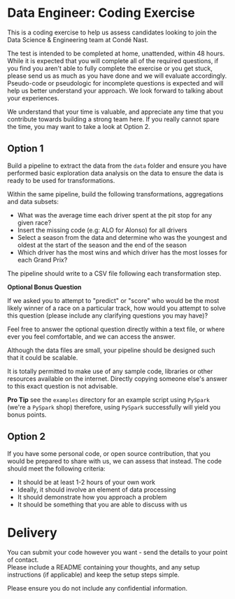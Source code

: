 # Data Engineer: Coding Exercise

This is a coding exercise to help us assess candidates looking to join the Data Science & Engineering team at Condé Nast.

The test is intended to be completed at home, unattended, within 48 hours.
While it is expected that you will complete all of the required questions, if you find you aren't able to fully complete the exercise or you get stuck, please send us as much as you have done and we will evaluate accordingly. Pseudo-code or pseudologic for incomplete questions is expected and will help us better understand your approach.
We look forward to talking about your experiences.

We understand that your time is valuable, and appreciate any time that you contribute towards building a strong team here.
If you really cannot spare the time, you may want to take a look at Option 2.

## Option 1

Build a pipeline to extract the data from the `data` folder and ensure you have performed basic exploration data analysis on the data to ensure the data is ready to be used for transformations.

Within the same pipeline, build the following transformations, aggregations and data subsets:
 - What was the average time each driver spent at the pit stop for any given race?
 - Insert the missing code (e.g: ALO for Alonso) for all drivers
 - Select a season from the data and determine who was the youngest and oldest at the start of the season and the end of the season
 - Which driver has the most wins and which driver has the most losses for each Grand Prix?

The pipeline should write to a CSV file following each transformation step.

**Optional Bonus Question**

If we asked you to attempt to "predict" or "score" who would be
the most likely winner of a race on a particular track, how would you attempt to solve this question (please
include any clarifying questions you may have)?

Feel free to answer the optional question directly within a text file, or where ever
you feel comfortable, and we can access the answer.

Although the data files are small, your pipeline should be designed such that it could be scalable.

It is totally permitted to make use of any sample code, libraries or other resources available on the internet. Directly copying someone else's answer to this exact question is not advisable.

**Pro Tip** see the `examples` directory for an example script using `PySpark` (we're a `PySpark` shop)
therefore, using `PySpark` successfully will yield you bonus points.

## Option 2

If you have some personal code, or open source contribution, that you would be prepared to share with us, we can assess that instead.  The code should meet the following criteria:

- It should be at least 1-2 hours of your own work
- Ideally, it should involve an element of data processing
- It should demonstrate how you approach a problem
- It should be something that you are able to discuss with us

# Delivery

You can submit your code however you want - send the details to your point of contact.  
Please include a README containing your thoughts, and any setup instructions (if applicable) and keep the setup steps simple.

Please ensure you do not include any confidential information.
